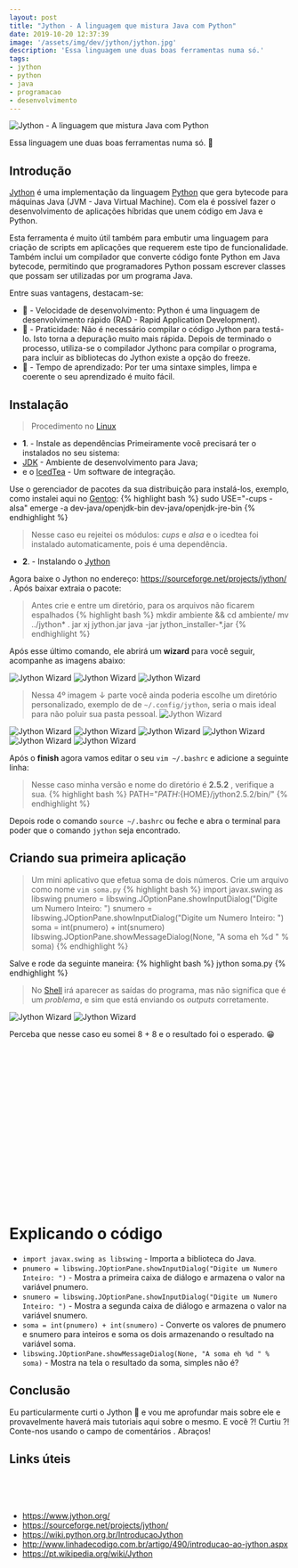 ```yaml
---
layout: post
title: "Jython - A linguagem que mistura Java com Python"
date: 2019-10-20 12:37:39
image: '/assets/img/dev/jython/jython.jpg'
description: 'Essa linguagem une duas boas ferramentas numa só.'
tags:
- jython
- python
- java
- programacao
- desenvolvimento
---
```


![Jython - A linguagem que mistura Java com Python](/assets/img/dev/jython/jython.jpg)

Essa linguagem une duas boas ferramentas numa só. 🐍

## Introdução

[Jython](https://www.jython.org/) é uma implementação da linguagem [Python](https://terminalroot.com.br/2019/10/script-basico-de-python-para-aprendizado.html) que gera bytecode para máquinas Java (JVM - Java Virtual Machine). Com ela é possível fazer o desenvolvimento de aplicações híbridas que unem código em Java e Python. 

Esta ferramenta é muito útil também para embutir uma linguagem para criação de scripts em aplicações que requerem este tipo de funcionalidade. Também inclui um compilador que converte código fonte Python em Java bytecode, permitindo que programadores Python possam escrever classes que possam ser utilizadas por um programa Java.

Entre suas vantagens, destacam-se:

+ 🐍 - Velocidade de desenvolvimento: Python é uma linguagem de desenvolvimento rápido (RAD - Rapid Application Development).
+ 🐍 - Praticidade: Não é necessário compilar o código Jython para testá-lo. Isto torna a depuração muito mais rápida. Depois de terminado o processo, utiliza-se o compilador Jythonc para compilar o programa, para incluir as bibliotecas do Jython existe a opção do freeze.
+ 🐍 - Tempo de aprendizado: Por ter uma sintaxe simples, limpa e coerente o seu aprendizado é muito fácil.

<script async src="https://pagead2.googlesyndication.com/pagead/js/adsbygoogle.js"></script>
<!-- Informat -->
<ins class="adsbygoogle"
     style="display:block"
     data-ad-client="ca-pub-2838251107855362"
     data-ad-slot="2327980059"
     data-ad-format="auto"
     data-full-width-responsive="true"></ins>
<script>
(adsbygoogle = window.adsbygoogle || []).push({});
</script>

## Instalação
> Procedimento no [Linux](https://terminalroot.com.br/linux)

+ **1**. - Instale as dependências 
Primeiramente você precisará ter o instalados no seu sistema:
+ [JDK](https://openjdk.java.net/) - Ambiente de desenvolvimento para Java;
+ e o [IcedTea](https://icedtea.classpath.org) - Um software de integração.

Use o gerenciador de pacotes da sua distribuição para instalá-los, exemplo, como instalei aqui no [Gentoo](https://terminalroot.com.br/2017/05/como-instalar-o-gentoo.html):
{% highlight bash %}
sudo USE="-cups -alsa" emerge -a dev-java/openjdk-bin dev-java/openjdk-jre-bin
{% endhighlight %}
> Nesse caso eu rejeitei os módulos: *cups* e *alsa* e o icedtea foi instalado automaticamente, pois é uma dependência.

+ **2**. - Instalando o [Jython](https://www.jython.org/)

Agora baixe o Jython no endereço: <https://sourceforge.net/projects/jython/> . Após baixar extraia o pacote:
> Antes crie e entre um diretório, para os arquivos não ficarem espalhados
{% highlight bash %}
mkdir ambiente && cd ambiente/
mv ../jython* .
jar xj jython.jar
java -jar jython_installer-*.jar
{% endhighlight %}

Após esse último comando, ele abrirá um **wizard** para você seguir, acompanhe as imagens abaixo:

![Jython Wizard](/assets/img/dev/jython/jython01.png)
![Jython Wizard](/assets/img/dev/jython/jython02.png)
![Jython Wizard](/assets/img/dev/jython/jython03.png)
<!-- RETANGULO LARGO 2 -->
<script async src="//pagead2.googlesyndication.com/pagead/js/adsbygoogle.js"></script>
<ins class="adsbygoogle"
style="display:block; text-align:center;"
data-ad-layout="in-article"
data-ad-format="fluid"
data-ad-client="ca-pub-2838251107855362"
data-ad-slot="8549252987"></ins>
<script>
(adsbygoogle = window.adsbygoogle || []).push({});
</script>

> Nessa 4º imagem ↓ parte você ainda poderia escolhe um diretório personalizado, exemplo de de `~/.config/jython`, seria o mais ideal para não poluir sua pasta pessoal.
![Jython Wizard](/assets/img/dev/jython/jython04.png)

![Jython Wizard](/assets/img/dev/jython/jython05.png)
![Jython Wizard](/assets/img/dev/jython/jython06.png)
![Jython Wizard](/assets/img/dev/jython/jython07.png)
![Jython Wizard](/assets/img/dev/jython/jython08.png)
![Jython Wizard](/assets/img/dev/jython/jython09.png)
![Jython Wizard](/assets/img/dev/jython/jython10.png)


Após o **finish** agora vamos editar o seu `vim ~/.bashrc` e adicione a seguinte linha:
> Nesse caso minha versão e nome do diretório é **2.5.2** , verifique a sua.
{% highlight bash %}
PATH="${PATH}:${HOME}/jython2.5.2/bin/"
{% endhighlight %}

Depois rode o comando `source ~/.bashrc` ou feche e abra o terminal para poder que o comando `jython` seja encontrado.

## Criando sua primeira aplicação
> Um mini aplicativo que efetua soma de dois números.
Crie um arquivo como nome `vim soma.py`
{% highlight bash %}
import javax.swing as libswing 
pnumero = libswing.JOptionPane.showInputDialog("Digite um Numero Inteiro: ") 
snumero = libswing.JOptionPane.showInputDialog("Digite um Numero Inteiro: ") 
soma = int(pnumero) + int(snumero) 
libswing.JOptionPane.showMessageDialog(None, "A soma eh %d " % soma)
{% endhighlight %}

Salve e rode da seguinte maneira:
{% highlight bash %}
jython soma.py
{% endhighlight %}

> No [Shell](https://terminalroot.com.br/shell) irá aparecer as saídas do programa, mas não significa que é um *problema*, e sim que está enviando os *outputs* corretamente.

![Jython Wizard](/assets/img/dev/jython/jython11.png)
![Jython Wizard](/assets/img/dev/jython/jython12.png)

Perceba que nesse caso eu somei 8 + 8 e o resultado foi o esperado. 😁️

<!-- QUADRADO -->
<script async src="//pagead2.googlesyndication.com/pagead/js/adsbygoogle.js"></script>
<ins class="adsbygoogle"
style="display:inline-block;width:336px;height:280px"
data-ad-client="ca-pub-2838251107855362"
data-ad-slot="5351066970"></ins>
<script>
(adsbygoogle = window.adsbygoogle || []).push({});
</script>

# Explicando o código
+ `import javax.swing as libswing` - Importa a biblioteca do Java.
+ `pnumero = libswing.JOptionPane.showInputDialog("Digite um Numero Inteiro: ")` - Mostra a primeira caixa de diálogo e armazena o valor na variável pnumero.
+ `snumero = libswing.JOptionPane.showInputDialog("Digite um Numero Inteiro: ")` - Mostra a segunda caixa de diálogo e armazena o valor na variável snumero.
+ `soma = int(pnumero) + int(snumero)` - Converte os valores de pnumero e snumero para inteiros e soma os dois armazenando o resultado na variável soma.
+ `libswing.JOptionPane.showMessageDialog(None, "A soma eh %d " % soma)` - Mostra na tela o resultado da soma, simples não é?

## Conclusão

Eu particularmente curti o Jython 🙌️ e vou me aprofundar mais sobre ele e provavelmente haverá mais tutoriais aqui sobre o mesmo. E você ?! Curtiu ?! Conte-nos usando o campo de comentários .
Abraços!

## Links úteis

<!-- MINI ANÚNCIO -->
<script async src="//pagead2.googlesyndication.com/pagead/js/adsbygoogle.js"></script>
<!-- Games Root -->
<ins class="adsbygoogle"
style="display:inline-block;width:336px;height:50px"
data-ad-client="ca-pub-2838251107855362"
data-ad-slot="5351066970"></ins>
<script>
(adsbygoogle = window.adsbygoogle || []).push({});
</script>

+ <https://www.jython.org/>
+ <https://sourceforge.net/projects/jython/>
+ <https://wiki.python.org.br/IntroducaoJython>
+ <http://www.linhadecodigo.com.br/artigo/490/introducao-ao-jython.aspx>
+ <https://pt.wikipedia.org/wiki/Jython>
    



